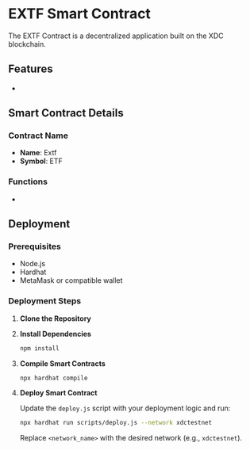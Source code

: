 # EXTF Smart Contract

The EXTF Contract is a decentralized application built on the XDC blockchain.

## Features

- 

## Smart Contract Details

### Contract Name

- **Name**: Extf
- **Symbol**: ETF

### Functions

- 

## Deployment

### Prerequisites

- Node.js
- Hardhat
- MetaMask or compatible wallet

### Deployment Steps

1. **Clone the Repository**


2. **Install Dependencies**

   ```bash
   npm install
   ```

3. **Compile Smart Contracts**

   ```bash
   npx hardhat compile
   ```

4. **Deploy Smart Contract**

   Update the `deploy.js` script with your deployment logic and run:

   ```bash
   npx hardhat run scripts/deploy.js --network xdctestnet
   ```

   Replace `<network_name>` with the desired network (e.g., `xdctestnet`).
